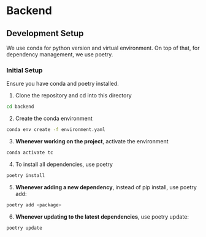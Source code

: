 # Backend

## Development Setup

We use conda for python version and virtual environment.
On top of that, for dependency management, we use poetry.

### Initial Setup
Ensure you have conda and poetry installed.
1. Clone the repository and cd into this directory
```bash
cd backend
```
2. Create the conda environment
```bash
conda env create -f environment.yaml
```
3. **Whenever working on the project**, activate the environment
```bash
conda activate tc
```
4. To install all dependencies, use poetry
```bash
poetry install
```
5. **Whenever adding a new dependency**, instead of pip install, use poetry add:
```bash
poetry add <package>
```
6. **Whenever updating to the latest dependencies**, use poetry update:
```bash
poetry update
```
